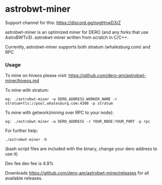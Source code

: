 # astrobwt-miner

Support channel for this: https://discord.gg/nvgHnwD3rZ

astrobwt-miner is an optimized miner for DERO (and any forks that use AstroBWTv3). astrobwt-miner written from scratch in C/C++.

Currently, astrobwt-miner supports both stratum (whalesburg.com) and RPC

### Usage ###
To mine on hiveos please visit: https://github.com/dero-am/astrobwt-miner/hiveos.md

To mine with stratum:

```
eg: ./astrobwt-miner -w DERO_ADDRESS.WORKER_NAME -r stratum+tls://pool.whalesburg.com:4300 -p stratum
```
To mine with getwork(mining over RPC to your node):
```
eg: ./astrobwt-miner -w DERO_ADDRESS -r YOUR_NODE:YOUR_PORT -p rpc
```

For further help:

```
./astrobwt-miner -h
```

(bash script files are included with the binary, change your dero address to use it)

Dev fee
dev fee is 4.9%

Downloads
https://github.com/dero-am/astrobwt-miner/releases for all available releases.
